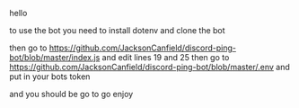 hello

to use the bot you need to install dotenv and clone the bot

then go to https://github.com/JacksonCanfield/discord-ping-bot/blob/master/index.js and edit lines 19 and 25
then go to https://github.com/JacksonCanfield/discord-ping-bot/blob/master/.env and put in your bots token

and you should be go to go enjoy

